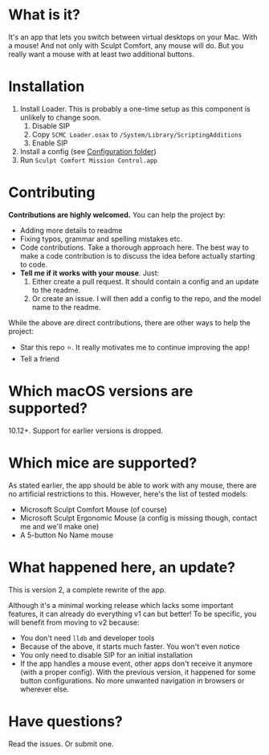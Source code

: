 # What is it?
It's an app that lets you switch between virtual desktops on your Mac. With a mouse! And not only with Sculpt Comfort, any mouse will do. But you really want a mouse with at least two additional buttons.

# Installation
1. Install Loader. This is probably a one-time setup as this component is unlikely to change soon.
	1. Disable SIP
	2. Copy `SCMC Loader.osax` to `/System/Library/ScriptingAdditions`
	3. Enable SIP
2. Install a config (see [Configuration folder](/Configuration))
3. Run `Sculpt Comfort Mission Control.app`

# Contributing
**Contributions are highly welcomed.** You can help the project by:
- Adding more details to readme
- Fixing typos, grammar and spelling mistakes etc.
- Code contributions. Take a thorough approach here. The best way to make a code contribution is to discuss the idea before actually starting to code.
- **Tell me if it works with your mouse**. Just:
  1. Either create a pull request. It should contain a config and an update to the readme.
  2. Or create an issue. I will then add a config to the repo, and the model name to the readme.

While the above are direct contributions, there are other ways to help the project:
- Star this repo ⭐. It really motivates me to continue improving the app!
- Tell a friend

# Which macOS versions are supported?
10.12+. Support for earlier versions is dropped.

# Which mice are supported?
As stated earlier, the app should be able to work with any mouse, there are no artificial restrictions to this. However, here's the list of tested models:
- Microsoft Sculpt Comfort Mouse (of course)
- Microsoft Sculpt Ergonomic Mouse (a config is missing though, contact me and we'll make one)
- A 5-button No Name mouse

# What happened here, an update?
This is version 2, a complete rewrite of the app.

Although it's a minimal working release which lacks some important features, it can already do everything v1 can but better! To be specific, you will benefit from moving to v2 because:

- You don't need `lldb` and developer tools
- Because of the above, it starts much faster. You won't even notice
- You only need to disable SIP for an initial installation
- If the app handles a mouse event, other apps don't receive it anymore (with a proper config). With the previous version, it happened for some button configurations. No more unwanted navigation in browsers or wherever else.

# Have questions?
Read the issues. Or submit one.
